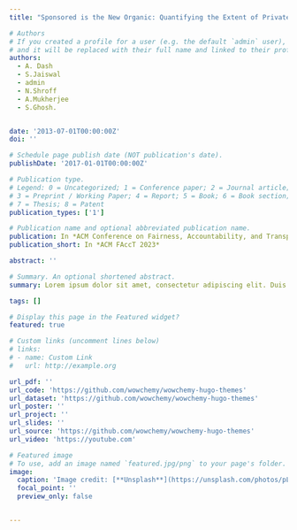 ```yaml
---
title: "Sponsored is the New Organic: Quantifying the Extent of Private Label Product Promotion on E-commerce Search"

# Authors
# If you created a profile for a user (e.g. the default `admin` user), write the username (folder name) here
# and it will be replaced with their full name and linked to their profile.
authors:
  - A. Dash
  - S.Jaiswal
  - admin
  - N.Shroff
  - A.Mukherjee
  - S.Ghosh.


date: '2013-07-01T00:00:00Z'
doi: ''

# Schedule page publish date (NOT publication's date).
publishDate: '2017-01-01T00:00:00Z'

# Publication type.
# Legend: 0 = Uncategorized; 1 = Conference paper; 2 = Journal article;
# 3 = Preprint / Working Paper; 4 = Report; 5 = Book; 6 = Book section;
# 7 = Thesis; 8 = Patent
publication_types: ['1']

# Publication name and optional abbreviated publication name.
publication: In *ACM Conference on Fairness, Accountability, and Transparency*
publication_short: In *ACM FAccT 2023*

abstract: ''

# Summary. An optional shortened abstract.
summary: Lorem ipsum dolor sit amet, consectetur adipiscing elit. Duis posuere tellus ac convallis placerat. Proin tincidunt magna sed ex sollicitudin condimentum.

tags: []

# Display this page in the Featured widget?
featured: true

# Custom links (uncomment lines below)
# links:
# - name: Custom Link
#   url: http://example.org

url_pdf: ''
url_code: 'https://github.com/wowchemy/wowchemy-hugo-themes'
url_dataset: 'https://github.com/wowchemy/wowchemy-hugo-themes'
url_poster: ''
url_project: ''
url_slides: ''
url_source: 'https://github.com/wowchemy/wowchemy-hugo-themes'
url_video: 'https://youtube.com'

# Featured image
# To use, add an image named `featured.jpg/png` to your page's folder.
image:
  caption: 'Image credit: [**Unsplash**](https://unsplash.com/photos/pLCdAaMFLTE)'
  focal_point: ''
  preview_only: false


---
```

